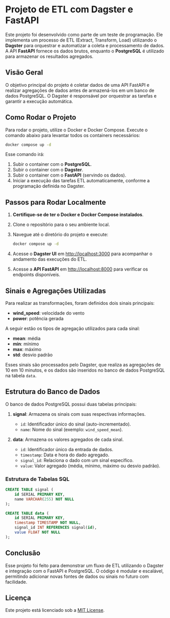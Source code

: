 
# Projeto de ETL com Dagster e FastAPI

Este projeto foi desenvolvido como parte de um teste de programação. Ele implementa um processo de ETL (Extract, Transform, Load) utilizando o **Dagster** para orquestrar e automatizar a coleta e processamento de dados. A API **FastAPI** fornece os dados brutos, enquanto o **PostgreSQL** é utilizado para armazenar os resultados agregados.

## Visão Geral

O objetivo principal do projeto é coletar dados de uma API FastAPI e realizar agregações de dados antes de armazená-los em um banco de dados PostgreSQL. O Dagster é responsável por orquestrar as tarefas e garantir a execução automática.

## Como Rodar o Projeto

Para rodar o projeto, utilize o Docker e Docker Compose. Execute o comando abaixo para levantar todos os containers necessários:

```bash
docker compose up -d
```

Esse comando irá:

1. Subir o container com o **PostgreSQL**.
2. Subir o container com o **Dagster**.
3. Subir o container com o **FastAPI** (servindo os dados).
4. Iniciar a execução das tarefas ETL automaticamente, conforme a programação definida no Dagster.

## Passos para Rodar Localmente

1. **Certifique-se de ter o Docker e Docker Compose instalados**.
2. Clone o repositório para o seu ambiente local.
3. Navegue até o diretório do projeto e execute:

   ```bash
   docker compose up -d
   ```

4. Acesse o **Dagster UI** em [http://localhost:3000](http://localhost:3000) para acompanhar o andamento das execuções do ETL.

5. Acesse a **API FastAPI** em [http://localhost:8000](http://localhost:8000) para verificar os endpoints disponíveis.

## Sinais e Agregações Utilizadas

Para realizar as transformações, foram definidos dois sinais principais:

- **wind_speed**: velocidade do vento
- **power**: potência gerada

A seguir estão os tipos de agregação utilizados para cada sinal:

- **mean**: média
- **min**: mínimo
- **max**: máximo
- **std**: desvio padrão

Esses sinais são processados pelo Dagster, que realiza as agregações de 10 em 10 minutos, e os dados são inseridos no banco de dados PostgreSQL na tabela `data`.

## Estrutura do Banco de Dados

O banco de dados PostgreSQL possui duas tabelas principais:

1. **signal**: Armazena os sinais com suas respectivas informações.
    - `id`: Identificador único do sinal (auto-incrementado).
    - `name`: Nome do sinal (exemplo: `wind_speed_mean`).

2. **data**: Armazena os valores agregados de cada sinal.
    - `id`: Identificador único da entrada de dados.
    - `timestamp`: Data e hora do dado agregado.
    - `signal_id`: Relaciona o dado com um sinal específico.
    - `value`: Valor agregado (média, mínimo, máximo ou desvio padrão).

### Estrutura de Tabelas SQL

```sql
CREATE TABLE signal (
    id SERIAL PRIMARY KEY,
    name VARCHAR(255) NOT NULL
);

CREATE TABLE data (
    id SERIAL PRIMARY KEY,
    timestamp TIMESTAMP NOT NULL,
    signal_id INT REFERENCES signal(id),
    value FLOAT NOT NULL
);
```

## Conclusão

Esse projeto foi feito para demonstrar um fluxo de ETL utilizando o Dagster e integração com o FastAPI e PostgreSQL. O código é modular e escalável, permitindo adicionar novas fontes de dados ou sinais no futuro com facilidade.

## Licença

Este projeto está licenciado sob a [MIT License](LICENSE).
